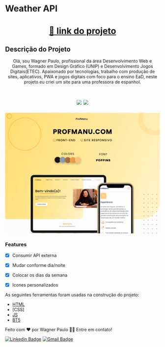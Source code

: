 # Weather API

<h1 align="center">
    <a href="https://wpsgames.com.br/sites/api-weather-v2/">🔗 link  do projeto</a>
</h1>

## Descrição do Projeto

<p align="center">Olá, sou Wagner Paulo, profissional da área Desenvolvimento Web e Games, formado em Design Gráfico (UNIP) e Desenvolvimento Jogos Digitais(ETEC). Apaixonado por tecnologias, trabalho com produção de sites, aplicativos, PWA e jogos digitais com foco para o ensino EaD, neste projeto eu criei um site para uma professora de espanhol.</p>

<h1 align="center">
<img src="https://img.shields.io/static/v1?label=Site&message=API Externa&color=3498db&style=for-the-badge&logo="/>
<img src="https://img.shields.io/static/v1?label=Status&message=finalizado&color=55efc4&style=for-the-badge&logo="/>
</h1>

   <img src="https://github.com/wagstalos/manu/blob/master/img/mockupManu.png" alt="Weather">



### Features

- [x] Consumir API externa
- [X] Mudar conforme dia/noite
- [X] Colocar os dias da semana
- [x] Icones personalizados


As seguintes ferramentas foram usadas na construção do projeto:

- [HTML](https://developer.mozilla.org/pt-BR/docs/Web/HTML)
- [CSS]
- [JS](https://developer.mozilla.org/pt-BR/docs/Web/JavaScript)
- [BT5](https://getbootstrap.com/)

Feito com ❤️ por Wagner Paulo 👋🏽
Entre em contato!

[![Linkedin Badge](https://img.shields.io/badge/-Wagner-blue?style=flat-square&logo=Linkedin&logoColor=white&link=https://www.linkedin.com/in/wagner-silva-6a163555/)](https://www.linkedin.com/in/wagner-silva-6a163555/)
[![Gmail Badge](https://img.shields.io/badge/-wagstalos@gmail.com-c14438?style=flat-square&logo=Gmail&logoColor=white&link=mailto:wagstalos@gmail.com)](mailto:wagstalos@gmail.com)


